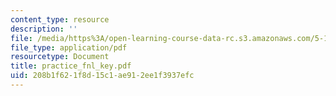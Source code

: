 ```yaml
---
content_type: resource
description: ''
file: /media/https%3A/open-learning-course-data-rc.s3.amazonaws.com/5-13-organic-chemistry-ii-fall-2003/208b1f621f8d15c1ae912ee1f3937efc_practice_fnl_key.pdf
file_type: application/pdf
resourcetype: Document
title: practice_fnl_key.pdf
uid: 208b1f62-1f8d-15c1-ae91-2ee1f3937efc
---
```

